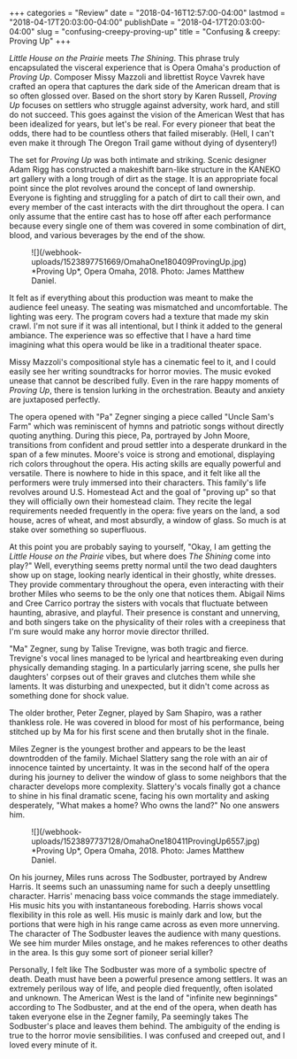 +++
categories = "Review"
date = "2018-04-16T12:57:00-04:00"
lastmod = "2018-04-17T20:03:00-04:00"
publishDate = "2018-04-17T20:03:00-04:00"
slug = "confusing-creepy-proving-up"
title = "Confusing &amp; creepy: Proving Up"
+++

*Little House on the Prairie* meets *The Shining*. This phrase truly encapsulated the visceral experience that is Opera Omaha's production of *Proving Up*. Composer Missy Mazzoli and librettist Royce Vavrek have crafted an opera that captures the dark side of the American dream that is so often glossed over. Based on the short story by Karen Russell, *Proving Up* focuses on settlers who struggle against adversity, work hard, and still do not succeed. This goes against the vision of the American West that has been idealized for years, but let's be real. For every pioneer that beat the odds, there had to be countless others that failed miserably. (Hell, I can't even make it through The Oregon Trail game without dying of dysentery!)

The set for *Proving Up* was both intimate and striking. Scenic designer Adam Rigg has constructed a makeshift barn-like structure in the KANEKO art gallery with a long trough of dirt as the stage. It is an appropriate focal point since the plot revolves around the concept of land ownership. Everyone is fighting and struggling for a patch of dirt to call their own, and every member of the cast interacts with the dirt throughout the opera. I can only assume that the entire cast has to hose off after each performance because every single one of them was covered in some combination of dirt, blood, and various beverages by the end of the show.

<figure data-type="image">
![](/webhook-uploads/1523897751669/OmahaOne180409ProvingUp.jpg)
<figcaption>*Proving Up*, Opera Omaha, 2018. Photo: James Matthew Daniel.</figcaption>
</figure>

It felt as if everything about this production was meant to make the audience feel uneasy. The seating was mismatched and uncomfortable. The lighting was eery. The program covers had a texture that made my skin crawl. I'm not sure if it was all intentional, but I think it added to the general ambiance. The experience was so effective that I have a hard time imagining what this opera would be like in a traditional theater space.

Missy Mazzoli's compositional style has a cinematic feel to it, and I could easily see her writing soundtracks for horror movies. The music evoked unease that cannot be described fully. Even in the rare happy moments of *Proving Up*, there is tension lurking in the orchestration. Beauty and anxiety are juxtaposed perfectly.

The opera opened with "Pa" Zegner singing a piece called "Uncle Sam's Farm" which was reminiscent of hymns and patriotic songs without directly quoting anything. During this piece, Pa, portrayed by John Moore, transitions from confident and proud settler into a desperate drunkard in the span of a few minutes. Moore's voice is strong and emotional, displaying rich colors throughout the opera. His acting skills are equally powerful and versatile. There is nowhere to hide in this space, and it felt like all the performers were truly immersed into their characters. This family's life revolves around U.S. Homestead Act and the goal of "proving up" so that they will officially own their homestead claim. They recite the legal requirements needed frequently in the opera: five years on the land, a sod house, acres of wheat, and most absurdly, a window of glass. So much is at stake over something so superfluous. 

At this point you are probably saying to yourself, "Okay, I am getting the *Little House on the Prairie* vibes, but where does *The Shining* come into play?" Well, everything seems pretty normal until the two dead daughters show up on stage, looking nearly identical in their ghostly, white dresses. They provide commentary throughout the opera, even interacting with their brother Miles who seems to be the only one that notices them. Abigail Nims and Cree Carrico portray the sisters with vocals that fluctuate between haunting, abrasive, and playful. Their presence is constant and unnerving, and both singers take on the physicality of their roles with a creepiness that I'm sure would make any horror movie director thrilled.

"Ma" Zegner, sung by Talise Trevigne, was both tragic and fierce. Trevigne's vocal lines managed to be lyrical and heartbreaking even during physically demanding staging. In a particularly jarring scene, she pulls her daughters' corpses out of their graves and clutches them while she laments. It was disturbing and unexpected, but it didn't come across as something done for shock value. 

The older brother, Peter Zegner, played by Sam Shapiro, was a rather thankless role. He was covered in blood for most of his performance, being stitched up by Ma for his first scene and then brutally shot in the finale. 

Miles Zegner is the youngest brother and appears to be the least downtrodden of the family. Michael Slattery sang the role with an air of innocence tainted by uncertainty. It was in the second half of the opera during his journey to deliver the window of glass to some neighbors that the character develops more complexity. Slattery's vocals finally got a chance to shine in his final dramatic scene, facing his own mortality and asking desperately, "What makes a home? Who owns the land?" No one answers him.

<figure data-type="image">
![](/webhook-uploads/1523897737128/OmahaOne180411ProvingUp6557.jpg)
<figcaption>*Proving Up*, Opera Omaha, 2018. Photo: James Matthew Daniel.</figcaption>
</figure>

On his journey, Miles runs across The Sodbuster, portrayed by Andrew Harris. It seems such an unassuming name for such a deeply unsettling character. Harris' menacing bass voice commands the stage immediately. His music hits you with instantaneous foreboding. Harris shows vocal flexibility in this role as well. His music is mainly dark and low, but the portions that were high in his range came across as even more unnerving. The character of The Sodbuster leaves the audience with many questions. We see him murder Miles onstage, and he makes references to other deaths in the area. Is this guy some sort of pioneer serial killer? 

Personally, I felt like The Sodbuster was more of a symbolic spectre of death. Death must have been a powerful presence among settlers. It was an extremely perilous way of life, and people died frequently, often isolated and unknown. The American West is the land of "infinite new beginnings" according to The Sodbuster, and at the end of the opera, when death has taken everyone else in the Zegner family, Pa seemingly takes The Sodbuster's place and leaves them behind.  The ambiguity of the ending is true to the horror movie sensibilities. I was confused and creeped out, and I loved every minute of it.
